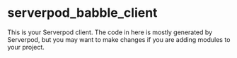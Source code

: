 # serverpod_babble_client

This is your Serverpod client. The code in here is mostly generated by
Serverpod, but you may want to make changes if you are adding modules to your
project.
